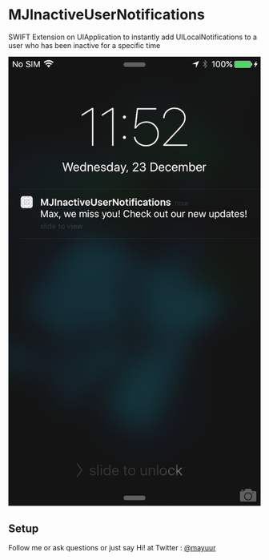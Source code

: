# MJInactiveUserNotifications
SWIFT Extension on UIApplication to instantly add UILocalNotifications to a user who has been inactive for a specific time

[![Example](https://raw.githubusercontent.com/mayuur/MJInactiveUserNotifications/master/Screenshot.PNG)](https://raw.githubusercontent.com/mayuur/MJInactiveUserNotifications/master/Screenshot.PNG)

## Setup

Follow me or ask questions or just say Hi! at Twitter : <a href="https://twitter.com/mayuur" target="_blank">@mayuur</a>

